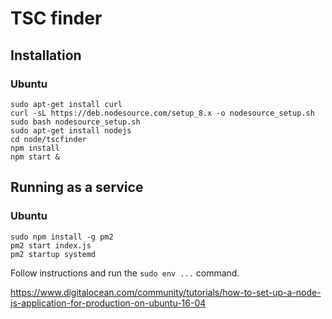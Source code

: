 # TSC finder

## Installation
### Ubuntu
```
sudo apt-get install curl
curl -sL https://deb.nodesource.com/setup_8.x -o nodesource_setup.sh
sudo bash nodesource_setup.sh
sudo apt-get install nodejs
cd node/tscfinder
npm install
npm start &
```
## Running as a service
### Ubuntu
```
sudo npm install -g pm2
pm2 start index.js
pm2 startup systemd
```
Follow instructions and run the `sudo env ...` command.

https://www.digitalocean.com/community/tutorials/how-to-set-up-a-node-js-application-for-production-on-ubuntu-16-04

